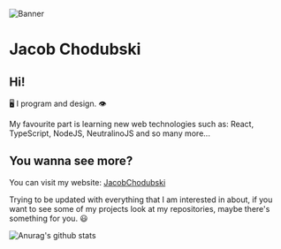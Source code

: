 ![Banner](https://user-images.githubusercontent.com/76601113/151618573-f64ef3b6-9a46-4aa9-afc4-8934fca70c7f.png)

# Jacob Chodubski

## Hi!
🖥️ I program and design. 👁️

My favourite part is learning new web technologies such as: React, TypeScript, NodeJS, NeutralinoJS and so many more...

## You wanna see more?
You can visit my website: [JacobChodubski](https://jacobchodubski.onrender.com/)

Trying to be updated with everything that I am interested in about, if you want to see some of my projects look at my repositories, maybe there's something for you. 😃

![Anurag's github stats](https://github-readme-stats.vercel.app/api?username=kosatv&show_icons=true&theme=tokyonight)

